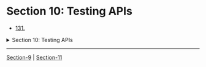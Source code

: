 # Section 10: Testing APIs

  -   [131. ]()  
  
<details>
  <summary> Section 10: Testing APIs </summary>

  - [Codebase: testing-apis](../src/10_testing-apis/)

</details>

---

[Section-9](./Section-9_NASA-Project.md) | [Section-11]()

